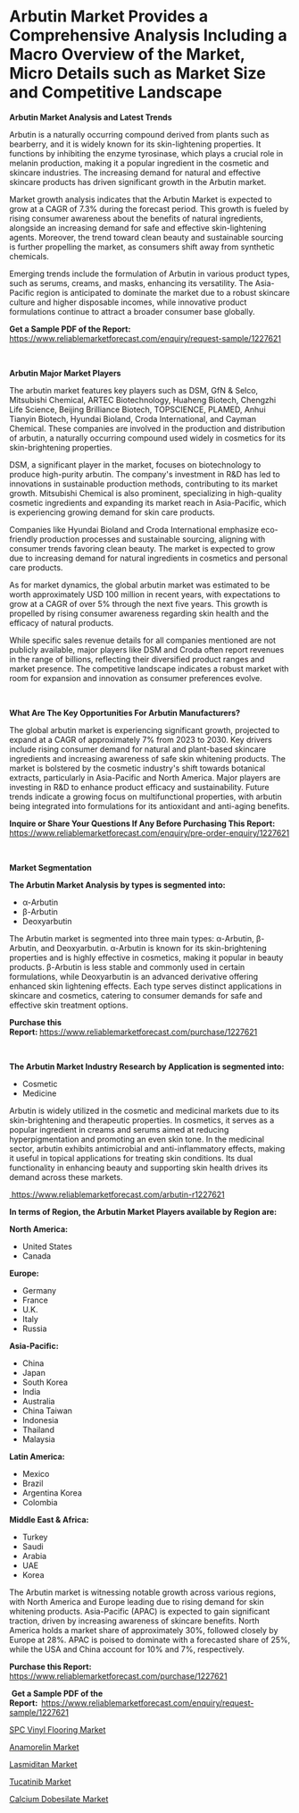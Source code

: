 <p><h1>Arbutin Market Provides a Comprehensive Analysis Including a Macro Overview of the Market, Micro Details such as Market Size and Competitive Landscape</h1></p><p><strong>Arbutin Market Analysis and Latest Trends</strong></p>
<p><p>Arbutin is a naturally occurring compound derived from plants such as bearberry, and it is widely known for its skin-lightening properties. It functions by inhibiting the enzyme tyrosinase, which plays a crucial role in melanin production, making it a popular ingredient in the cosmetic and skincare industries. The increasing demand for natural and effective skincare products has driven significant growth in the Arbutin market.</p><p>Market growth analysis indicates that the Arbutin Market is expected to grow at a CAGR of 7.3% during the forecast period. This growth is fueled by rising consumer awareness about the benefits of natural ingredients, alongside an increasing demand for safe and effective skin-lightening agents. Moreover, the trend toward clean beauty and sustainable sourcing is further propelling the market, as consumers shift away from synthetic chemicals.</p><p>Emerging trends include the formulation of Arbutin in various product types, such as serums, creams, and masks, enhancing its versatility. The Asia-Pacific region is anticipated to dominate the market due to a robust skincare culture and higher disposable incomes, while innovative product formulations continue to attract a broader consumer base globally.</p></p>
<p><strong>Get a Sample PDF of the Report:&nbsp;</strong> <a href="https://www.reliablemarketforecast.com/enquiry/request-sample/1227621?utm_campaign=1130&utm_medium=2&utm_source=Github&utm_content=ia&utm_term=02042025&utm_id=arbutin">https://www.reliablemarketforecast.com/enquiry/request-sample/1227621</a></p>
<p>&nbsp;</p>
<p><strong>Arbutin Major Market Players</strong></p>
<p><p>The arbutin market features key players such as DSM, GfN & Selco, Mitsubishi Chemical, ARTEC Biotechnology, Huaheng Biotech, Chengzhi Life Science, Beijing Brilliance Biotech, TOPSCIENCE, PLAMED, Anhui Tianyin Biotech, Hyundai Bioland, Croda International, and Cayman Chemical. These companies are involved in the production and distribution of arbutin, a naturally occurring compound used widely in cosmetics for its skin-brightening properties.</p><p>DSM, a significant player in the market, focuses on biotechnology to produce high-purity arbutin. The company's investment in R&D has led to innovations in sustainable production methods, contributing to its market growth. Mitsubishi Chemical is also prominent, specializing in high-quality cosmetic ingredients and expanding its market reach in Asia-Pacific, which is experiencing growing demand for skin care products.</p><p>Companies like Hyundai Bioland and Croda International emphasize eco-friendly production processes and sustainable sourcing, aligning with consumer trends favoring clean beauty. The market is expected to grow due to increasing demand for natural ingredients in cosmetics and personal care products.</p><p>As for market dynamics, the global arbutin market was estimated to be worth approximately USD 100 million in recent years, with expectations to grow at a CAGR of over 5% through the next five years. This growth is propelled by rising consumer awareness regarding skin health and the efficacy of natural products.</p><p>While specific sales revenue details for all companies mentioned are not publicly available, major players like DSM and Croda often report revenues in the range of billions, reflecting their diversified product ranges and market presence. The competitive landscape indicates a robust market with room for expansion and innovation as consumer preferences evolve.</p></p>
<p>&nbsp;</p>
<p><strong>What Are The Key Opportunities For Arbutin Manufacturers?</strong></p>
<p><p>The global arbutin market is experiencing significant growth, projected to expand at a CAGR of approximately 7% from 2023 to 2030. Key drivers include rising consumer demand for natural and plant-based skincare ingredients and increasing awareness of safe skin whitening products. The market is bolstered by the cosmetic industry's shift towards botanical extracts, particularly in Asia-Pacific and North America. Major players are investing in R&D to enhance product efficacy and sustainability. Future trends indicate a growing focus on multifunctional properties, with arbutin being integrated into formulations for its antioxidant and anti-aging benefits.</p></p>
<p><strong>Inquire or Share Your Questions If Any Before Purchasing This Report:</strong> <a href="https://www.reliablemarketforecast.com/enquiry/pre-order-enquiry/1227621?utm_campaign=1130&utm_medium=2&utm_source=Github&utm_content=ia&utm_term=02042025&utm_id=arbutin">https://www.reliablemarketforecast.com/enquiry/pre-order-enquiry/1227621</a></p>
<p>&nbsp;</p>
<p><strong>Market Segmentation</strong></p>
<p><strong>The Arbutin Market Analysis by types is segmented into:</strong></p>
<p><ul><li>α-Arbutin</li><li>β-Arbutin</li><li>Deoxyarbutin</li></ul></p>
<p><p>The Arbutin market is segmented into three main types: α-Arbutin, β-Arbutin, and Deoxyarbutin. α-Arbutin is known for its skin-brightening properties and is highly effective in cosmetics, making it popular in beauty products. β-Arbutin is less stable and commonly used in certain formulations, while Deoxyarbutin is an advanced derivative offering enhanced skin lightening effects. Each type serves distinct applications in skincare and cosmetics, catering to consumer demands for safe and effective skin treatment options.</p></p>
<p><strong>Purchase this Report:&nbsp;</strong><a href="https://www.reliablemarketforecast.com/purchase/1227621?utm_campaign=1130&utm_medium=2&utm_source=Github&utm_content=ia&utm_term=02042025&utm_id=arbutin">https://www.reliablemarketforecast.com/purchase/1227621</a></p>
<p>&nbsp;</p>
<p><strong>The Arbutin Market Industry Research by Application is segmented into:</strong></p>
<p><ul><li>Cosmetic</li><li>Medicine</li></ul></p>
<p><p>Arbutin is widely utilized in the cosmetic and medicinal markets due to its skin-brightening and therapeutic properties. In cosmetics, it serves as a popular ingredient in creams and serums aimed at reducing hyperpigmentation and promoting an even skin tone. In the medicinal sector, arbutin exhibits antimicrobial and anti-inflammatory effects, making it useful in topical applications for treating skin conditions. Its dual functionality in enhancing beauty and supporting skin health drives its demand across these markets.</p></p>
<p><a href="https://www.reliablemarketforecast.com/arbutin-r1227621?utm_campaign=1130&utm_medium=2&utm_source=Github&utm_content=ia&utm_term=02042025&utm_id=arbutin">&nbsp;https://www.reliablemarketforecast.com/arbutin-r1227621</a></p>
<p><strong>In terms of Region, the Arbutin Market Players available by Region are:</strong></p>
<p>
    <p> <strong> North America: </strong>
        <ul>
            <li>United States</li>
            <li>Canada</li>
        </ul>
        </p> 
    <p> <strong> Europe: </strong>
        <ul>
            <li>Germany</li>
            <li>France</li>
            <li>U.K.</li>
            <li>Italy</li>
            <li>Russia</li>
        </ul>
        </p> 
    <p> <strong> Asia-Pacific: </strong>
        <ul>
            <li>China</li>
            <li>Japan</li>
            <li>South Korea</li>
            <li>India</li>
            <li>Australia</li>
            <li>China Taiwan</li>
            <li>Indonesia</li>
            <li>Thailand</li>
            <li>Malaysia</li>
        </ul>
        </p> 
    <p> <strong> Latin America: </strong>
        <ul>
            <li>Mexico</li>
            <li>Brazil</li>
            <li>Argentina Korea</li>
            <li>Colombia</li>
        </ul>
        </p> 
    <p> <strong> Middle East & Africa: </strong>
        <ul>
            <li>Turkey</li>
            <li>Saudi</li>
            <li>Arabia</li>
            <li>UAE</li>
            <li>Korea</li>
        </ul>
    </p>
    </p>
<p><p>The Arbutin market is witnessing notable growth across various regions, with North America and Europe leading due to rising demand for skin whitening products. Asia-Pacific (APAC) is expected to gain significant traction, driven by increasing awareness of skincare benefits. North America holds a market share of approximately 30%, followed closely by Europe at 28%. APAC is poised to dominate with a forecasted share of 25%, while the USA and China account for 10% and 7%, respectively.</p></p>
<p><strong>Purchase this Report: </strong><a href="https://www.reliablemarketforecast.com/purchase/1227621?utm_campaign=1130&utm_medium=2&utm_source=Github&utm_content=ia&utm_term=02042025&utm_id=arbutin">https://www.reliablemarketforecast.com/purchase/1227621</a></p>
<p>&nbsp;<strong>Get a Sample PDF of the Report:&nbsp;&nbsp;</strong><a href="https://www.reliablemarketforecast.com/enquiry/request-sample/1227621?utm_campaign=1130&utm_medium=2&utm_source=Github&utm_content=ia&utm_term=02042025&utm_id=arbutin">https://www.reliablemarketforecast.com/enquiry/request-sample/1227621</a></p>
<p><strong></strong></p>
<p><p><a href="https://github.com/astadtetcha28/Market-Research-Report-List-1/blob/main/spc-vinyl-flooring-market.md?utm_campaign=1130&utm_medium=2&utm_source=Github&utm_content=ia&utm_term=02042025&utm_id=arbutin">SPC Vinyl Flooring Market</a></p><p><a href="https://github.com/geresalgieaz/Market-Research-Report-List-1/blob/main/anamorelin-market.md?utm_campaign=1130&utm_medium=2&utm_source=Github&utm_content=ia&utm_term=02042025&utm_id=arbutin">Anamorelin Market</a></p><p><a href="https://github.com/heeildannas/Market-Research-Report-List-1/blob/main/lasmiditan-market.md?utm_campaign=1130&utm_medium=2&utm_source=Github&utm_content=ia&utm_term=02042025&utm_id=arbutin">Lasmiditan Market</a></p><p><a href="https://github.com/ceranamaduvq/Market-Research-Report-List-1/blob/main/tucatinib-market.md?utm_campaign=1130&utm_medium=2&utm_source=Github&utm_content=ia&utm_term=02042025&utm_id=arbutin">Tucatinib Market</a></p><p><a href="https://github.com/sibellanikmn/Market-Research-Report-List-1/blob/main/calcium-dobesilate-market.md?utm_campaign=1130&utm_medium=2&utm_source=Github&utm_content=ia&utm_term=02042025&utm_id=arbutin">Calcium Dobesilate Market</a></p></p>